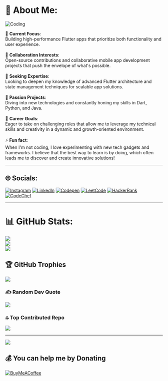 # 💫 About Me:
![Coding](https://media.giphy.com/media/LmNwrBhejkK9EFP504/giphy.gif)

🚀 **Current Focus**:<br>Building high-performance Flutter apps that prioritize both functionality and user experience.<br>  
🤝 **Collaboration Interests**:<br>Open-source contributions and collaborative mobile app development projects that push the envelope of what's possible.<br>  
🎯 **Seeking Expertise**:<br>Looking to deepen my knowledge of advanced Flutter architecture and state management techniques for scalable app solutions.<br>  
🌟 **Passion Projects**:<br>Diving into new technologies and constantly honing my skills in Dart, Python, and Java.<br>  
💼 **Career Goals**:<br>Eager to take on challenging roles that allow me to leverage my technical skills and creativity in a dynamic and growth-oriented environment.<br>  
⚡ **Fun fact**:<br>When I'm not coding, I love experimenting with new tech gadgets and frameworks. I believe that the best way to learn is by doing, which often leads me to discover and create innovative solutions!

---

## 🌐 Socials:
[![Instagram](https://img.shields.io/badge/Instagram-%23E4405F.svg?logo=Instagram&logoColor=white)](https://instagram.com/ashik_1830) 
[![LinkedIn](https://img.shields.io/badge/LinkedIn-%230077B5.svg?logo=linkedin&logoColor=white)](https://linkedin.com/in/muhammed-ashik-s/) 
[![Codepen](https://img.shields.io/badge/Codepen-000000?style=for-the-badge&logo=codepen&logoColor=white)](https://codepen.io/Ashik1830) 
[![LeetCode](https://img.shields.io/badge/LeetCode-FFA116?style=for-the-badge&logo=LeetCode&logoColor=black)](https://leetcode.com/yourprofile)
[![HackerRank](https://img.shields.io/badge/-HackerRank-2EC866?style=for-the-badge&logo=HackerRank&logoColor=white)](https://www.hackerrank.com/profile/ashiashik5047)
[![CodeChef](https://img.shields.io/badge/CodeChef-5B4638?style=for-the-badge&logo=codechef&logoColor=white)](https://www.codechef.com/users/yourprofile)

---

# 📊 GitHub Stats:
![](https://github-readme-stats.vercel.app/api?username=SDE-Ashik&theme=dark&hide_border=false&include_all_commits=false&count_private=false&show_icons=true&custom_title=Muhammed%20Ashik%27s%20GitHub%20Stats)<br/>
![](https://github-readme-streak-stats.herokuapp.com/?user=SDE-Ashik&theme=dark&hide_border=false)<br/>
![](https://github-readme-stats.vercel.app/api/top-langs/?username=SDE-Ashik&theme=dark&hide_border=false&include_all_commits=false&count_private=false&layout=compact)

## 🏆 GitHub Trophies
![](https://github-profile-trophy.vercel.app/?username=SDE-Ashik&theme=cobalt2&no-frame=false&no-bg=false&margin-w=4&title=Commits,Repositories,PullRequest,Issues)

### ✍️ Random Dev Quote
![](https://quotes-github-readme.vercel.app/api?type=horizontal&theme=merko)

### 🔝 Top Contributed Repo
![](https://github-contributor-stats.vercel.app/api?username=SDE-Ashik&limit=5&theme=ocean_dark&combine_all_yearly_contributions=true)

---

[![](https://visitcount.itsvg.in/api?id=SDE-Ashik&icon=5&color=3)](https://visitcount.itsvg.in)

## 💰 You can help me by Donating
[![BuyMeACoffee](https://img.shields.io/badge/Buy%20Me%20a%20Coffee-ffdd00?style=for-the-badge&logo=buy-me-a-coffee&logoColor=black)](https://buymeacoffee.com/ashiashik5047@ybl) 


